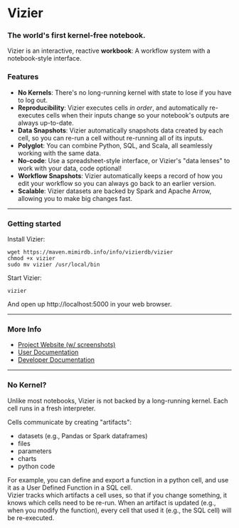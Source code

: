 # Vizier
### The world's first kernel-free notebook.

Vizier is an interactive, reactive **workbook**: A workflow system with a notebook-style interface.  

### Features

* **No Kernels**: There's no long-running kernel with state to lose if you have to log out.
* **Reproducibility**: Vizier executes cells *in order*, and automatically re-executes cells when their inputs change so your notebook's outputs are always up-to-date.
* **Data Snapshots**: Vizier automatically snapshots data created by each cell, so you can re-run a cell without re-running all of its inputs.
* **Polyglot**: You can combine Python, SQL, and Scala, all seamlessly working with the same data.
* **No-code**: Use a spreadsheet-style interface, or Vizier's "data lenses" to work with your data, code optional!
* **Workflow Snapshots**: Vizier automatically keeps a record of how you edit your workflow so you can always go back to an earlier version.
* **Scalable**: Vizier datasets are backed by Spark and Apache Arrow, allowing you to make big changes fast.

---

### Getting started

Install Vizier:
```
wget https://maven.mimirdb.info/info/vizierdb/vizier
chmod +x vizier
sudo mv vizier /usr/local/bin
```

Start Vizier:
```
vizier
```

And open up http://localhost:5000 in your web browser.

---

### More Info

* [Project Website (w/ screenshots)](https://vizierdb.info)
* [User Documentation](https://github.com/VizierDB/vizier-scala/wiki)
* [Developer Documentation](https://github.com/VizierDB/vizier-scala/blob/master/docs/DEVELOPER.md)

---

### No Kernel?

Unlike most notebooks, Vizier is not backed by a long-running kernel.  Each cell runs in a fresh interpreter.  

Cells communicate by creating "artifacts":
* datasets (e.g., Pandas or Spark dataframes)
* files
* parameters
* charts
* python code

For example, you can define and export a function in a python cell, and use it as a User Defined Function in a SQL cell.  
Vizier tracks which artifacts a cell uses, so that if you change something, it knows which cells need to be re-run.
When an artifact is updated (e.g., when you modify the function), every cell that used it (e.g., the SQL cell) will be re-executed.



